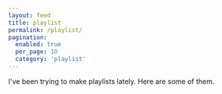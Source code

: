 ```yaml
---
layout: feed
title: playlist
permalink: /playlist/
pagination:
  enabled: true
  per_page: 10
  category: 'playlist'
---
```


I've been trying to make playlists lately. Here are some of them.
